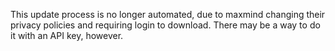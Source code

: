 This update process is no longer automated, due to maxmind changing
their privacy policies and requiring login to download. There may be a
way to do it with an API key, however.